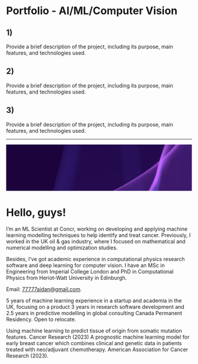  # Portfolio - AI/ML/Computer Vision 

## 1) 
Provide a brief description of the project, including its purpose, main features, and technologies used.

## 2) 
Provide a brief description of the project, including its purpose, main features, and technologies used.

## 3) 
Provide a brief description of the project, including its purpose, main features, and technologies used.


--------

![Business card](1639824048651.jpeg)
# Hello, guys!
I’m an ML Scientist at Concr, working on developing and applying machine learning modelling techniques to help identify and treat cancer. Previously, I worked in the UK oil & gas industry, where I focused on mathematical and numerical modelling and optimization studies. 

Besides, I’ve got academic experience in computational physics research software and deep learning for computer vision. I have an MSc in Engineering from Imperial College London and PhD in Computational Physics from Heriot-Watt University in Edinburgh. 

 Email: 77777aidan@gmail.com.


5 years of machine learning experience in a startup and academia in the UK, focusing on a product
3 years in research software development and 2.5 years in predictive modelling in global consulting
Canada Permanent Residency. Open to relocate. 

Using machine learning to predict tissue of origin from somatic mutation features. Cancer Research (2023)
A prognostic machine learning model for early breast cancer which combines clinical and genetic data in patients treated with neo/adjuvant chemotherapy. American Association for Cancer Research (2023). 

<!---
ramm777/ramm777 is a ✨ special ✨ repository because its `README.md` (this file) appears on your GitHub profile.
You can click the Preview link to take a look at your changes.
🌱 I’m currently learning more DS to become an expert
--->

